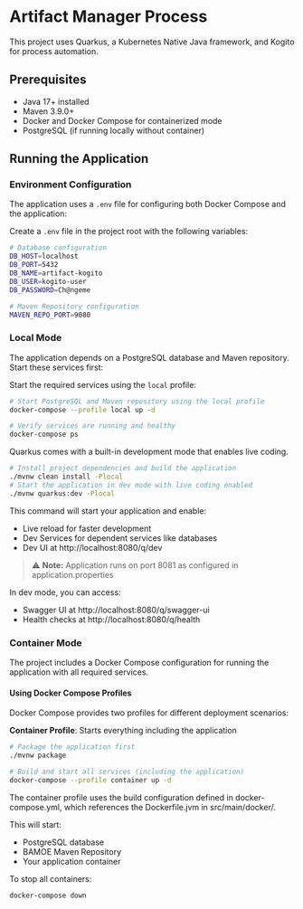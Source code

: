 # Artifact Manager Process

This project uses Quarkus, a Kubernetes Native Java framework, and Kogito for process automation.

## Prerequisites

- Java 17+ installed
- Maven 3.9.0+
- Docker and Docker Compose for containerized mode
- PostgreSQL (if running locally without container)

## Running the Application

### Environment Configuration

The application uses a `.env` file for configuring both Docker Compose and the application:

Create a `.env` file in the project root with the following variables:

```bash
# Database configuration
DB_HOST=localhost
DB_PORT=5432
DB_NAME=artifact-kogito
DB_USER=kogito-user
DB_PASSWORD=Ch@ngeme

# Maven Repository configuration
MAVEN_REPO_PORT=9080

```

### Local Mode

The application depends on a PostgreSQL database and Maven repository. Start these services first:

Start the required services using the `local` profile:

```bash
# Start PostgreSQL and Maven repository using the local profile
docker-compose --profile local up -d

# Verify services are running and healthy
docker-compose ps
```

Quarkus comes with a built-in development mode that enables live coding.

```bash
# Install project dependencies and build the application
./mvnw clean install -Plocal
# Start the application in dev mode with live coding enabled
./mvnw quarkus:dev -Plocal
```

This command will start your application and enable:
- Live reload for faster development
- Dev Services for dependent services like databases
- Dev UI at http://localhost:8080/q/dev 

> :warning: **Note:** Application runs on port 8081 as configured in application.properties

In dev mode, you can access:
- Swagger UI at http://localhost:8080/q/swagger-ui
- Health checks at http://localhost:8080/q/health

### Container Mode

The project includes a Docker Compose configuration for running the application with all required services.

#### Using Docker Compose Profiles

Docker Compose provides two profiles for different deployment scenarios:

**Container Profile**: Starts everything including the application
   ```bash
   # Package the application first
   ./mvnw package

   # Build and start all services (including the application)
   docker-compose --profile container up -d
   ```

The container profile uses the build configuration defined in docker-compose.yml, which references the Dockerfile.jvm in src/main/docker/.

This will start:
- PostgreSQL database
- BAMOE Maven Repository
- Your application container

To stop all containers:

```bash
docker-compose down
```
